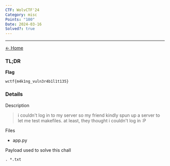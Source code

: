 ```yaml
---
CTF: WolvCTF'24
Category: misc
Points: "100"
Date: 2024-03-16
Solved?: true
---
```

----
[<- Home](../../)
### TL;DR

**Flag**

```
wctf{m4k1ng_vuln3r4b1l1t135}
```

### Details

Description

> i couldn't log in to my server so my friend kindly spun up a server to let me test makefiles. at least, they thought i couldn't log in :P


Files
- app.py


Payload used to solve this chall 

```
. *.txt
```

